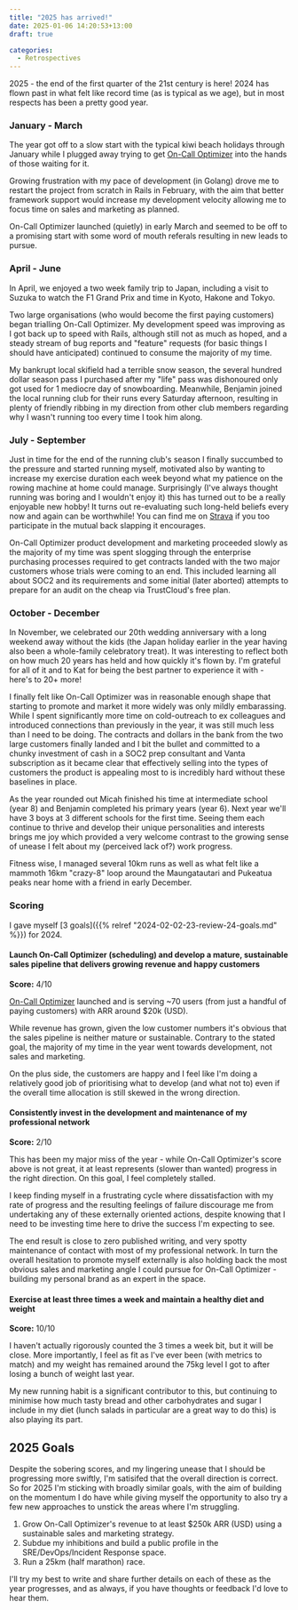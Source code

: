 ```yaml
---
title: "2025 has arrived!"
date: 2025-01-06 14:20:53+13:00
draft: true

categories:
  - Retrospectives
---
```


2025 - the end of the first quarter of the 21st century is here! 2024 has flown past in what felt
like record time (as is typical as we age), but in most respects has been a pretty good year.

### January - March

The year got off to a slow start with the typical kiwi beach holidays through January while I plugged away trying
to get [On-Call Optimizer](https://oncall-optimizer.com/) into the hands of those waiting for it.

Growing frustration with my pace of development (in Golang) drove me to restart the project from scratch in Rails
in February, with the aim that better framework support would increase my development velocity allowing me to focus
time on sales and marketing as planned.

On-Call Optimizer launched (quietly) in early March and seemed to be off to a promising start with some word of
mouth referals resulting in new leads to pursue.

### April - June

In April, we enjoyed a two week family trip to Japan, including a visit to Suzuka to watch the F1 Grand
Prix and time in Kyoto, Hakone and Tokyo.

Two large organisations (who would become the first paying customers)
began trialling On-Call Optimizer. My development speed was improving as I got back up to speed with Rails,
although still not as much as hoped, and a steady stream of bug reports and "feature" requests
(for basic things I should have anticipated) continued to consume the majority of my time.

My bankrupt local skifield had a terrible snow season, the several hundred dollar season pass I purchased after
my "life" pass was dishonoured only got used for 1 mediocre day of snowboarding. Meanwhile, Benjamin joined the
local running club for their runs every Saturday afternoon, resulting in plenty of friendly
ribbing in my direction from other club members regarding why I wasn't running too every time I took him along.

### July - September

Just in time for the end of the running club's season I finally succumbed to the pressure and started running
myself, motivated also by wanting to increase my exercise duration each week beyond what my patience on the
rowing machine at home could manage. Surprisingly (I've always thought running was boring and I wouldn't enjoy it)
this has turned out to be a really enjoyable new hobby! It turns out re-evaluating such long-held beliefs every
now and again can be worthwhile! You can find me on [Strava](https://www.strava.com/athletes/146382494) if you too
participate in the mutual back slapping it encourages.

On-Call Optimizer product development and marketing proceeded slowly as the majority of my time was spent
slogging through the enterprise purchasing processes required to get contracts landed with the two
major customers whose trials were coming to an end. This included learning all about SOC2 and its requirements
and some initial (later aborted) attempts to prepare for an audit on the cheap via TrustCloud's free plan.

### October - December
In November, we celebrated our 20th wedding anniversary with a long weekend away without the kids (the
Japan holiday earlier in the year having also been a whole-family celebratory treat). It was interesting to reflect
both on how much 20 years has held and how quickly it's flown by. I'm grateful for all of it and to Kat for being
the best partner to experience it with - here's to 20+ more!

I finally felt like On-Call Optimizer was in reasonable enough shape that starting to promote and market it more
widely was only mildly embarassing. While I spent significantly more time on cold-outreach to ex colleagues and
introduced connections than previously in the year, it was still much less than I need to be doing. The contracts
and dollars in the bank from the two large customers finally landed and I bit the bullet and committed to a chunky
investment of cash in a SOC2 prep consultant and Vanta subscription as it became clear that effectively selling
into the types of customers the product is appealing most to is incredibly hard without these baselines in place.

As the year rounded out Micah finished his time at intermediate school (year 8) and Benjamin completed his primary
years (year 6). Next year we'll have 3 boys at 3 different schools for the first time. Seeing them each continue to
thrive and develop their unique personalities and interests brings me joy which provided a very welcome contrast to
the growing sense of unease I felt about my (perceived lack of?) work progress.

Fitness wise, I managed several 10km runs as well as what felt like a mammoth 16km "crazy-8" loop around the
Maungatautari and Pukeatua peaks near home with a friend in early December.

### Scoring

I gave myself [3 goals]({{% relref "2024-02-02-23-review-24-goals.md" %}}) for 2024.

#### Launch On-Call Optimizer (scheduling) and develop a mature, sustainable sales pipeline that delivers growing revenue and happy customers

**Score:** 4/10

[On-Call Optimizer](https://oncall-optimizer.com/) launched and is serving ~70 users (from just a handful of paying customers)
with ARR around $20k (USD).

While revenue has grown, given the low customer numbers it's obvious that the sales pipeline is neither mature or sustainable. Contrary to
the stated goal, the majority of my time in the year went towards development, not sales and marketing.

On the plus
side, the customers are happy and I feel like I'm doing a relatively good job of prioritising what to develop (and
what not to) even if the overall time allocation is still skewed in the wrong direction.

#### Consistently invest in the development and maintenance of my professional network

**Score:** 2/10

This has been my major miss of the year - while On-Call Optimizer's score above is not great, it at least
represents (slower than wanted) progress in the right direction. On this goal, I feel completely stalled.

I keep finding myself in a frustrating cycle where dissatisfaction with my rate of
progress and the resulting feelings of failure discourage me from undertaking any of these externally oriented
actions, despite knowing that I need to be investing time here to drive the success I'm expecting to see.

The end result is close to zero published writing, and very spotty maintenance of contact with most of my professional
network. In turn the overall hesitation to promote myself externally is also holding
back the most obvious sales and marketing angle I could pursue for On-Call Optimizer - building my personal brand
as an expert in the space.

#### Exercise at least three times a week and maintain a healthy diet and weight

**Score:** 10/10

I haven't actually rigorously counted the 3 times a week bit, but it will be close. More importantly, I feel
as fit as I've ever been (with metrics to match) and my weight has remained around the 75kg level I got to after
losing a bunch of weight last year.

My new running habit is a significant contributor to this, but continuing to minimise how much tasty bread and
other carbohydrates and sugar I include in my diet (lunch salads in particular are a great way to do this) is
also playing its part.

## 2025 Goals

Despite the sobering scores, and my lingering unease that I should be progressing more swiftly, I'm satisifed that
the overall direction is correct. So for 2025 I'm sticking with broadly similar goals, with the aim of building on
the momentum I do have while giving myself the opportunity to also try a few new approaches to unstick the areas
where I'm struggling.

1. Grow On-Call Optimizer's revenue to at least $250k ARR (USD) using a sustainable sales and marketing strategy.
1. Subdue my inhibitions and build a public profile in the SRE/DevOps/Incident Response space.
1. Run a 25km (half marathon) race.

I'll try my best to write and share further details on each of these as the year progresses, and as always, if you
have thoughts or feedback I'd love to hear them.